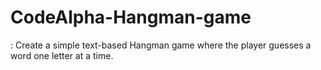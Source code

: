 # CodeAlpha-Hangman-game
: Create a simple text-based Hangman game where the player guesses a word one letter at a time. 
